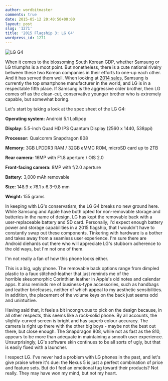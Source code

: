 ```yaml
---
author: wordbitmaster
comments: true
date: 2015-05-12 20:40:50+00:00
layout: post
slug: '1271'
title: '2015 Flagship 3: LG G4'
wordpress_id: 1271
---
```


![LG G4](https://wordbitarchives.files.wordpress.com/2015/05/lg-g4.jpg)

When it comes to the blossoming South Korean GDP, whether Samsung or LG triumphs is a moot point. But nonetheless, there is a cute national rivalry between these two Korean companies in their efforts to one-up each other. And it has served them well. When looking at [2014 sales](http://www.gartner.com/newsroom/id/2996817), Samsung is currently the top smartphone manufacturer in the world, and LG is in a respectable fifth place. If Samsung is the aggressive older brother, then LG comes off as the clean-cut, conservative younger brother who is extremely capable, but somewhat boring.

Let's start by taking a look at the spec sheet of the LG G4:

**Operating system:** Android 5.1 Lollipop

**Display:** 5.5-inch Quad HD IPS Quantum Display (2560 x 1440, 538ppi)

**Processor:** Qualcomm Snapdragon 808

**Memory:** 3GB LPDDR3 RAM / 32GB eMMC ROM, microSD card up to 2TB

**Rear camera:** 16MP with F1.8 aperture / OIS 2.0

**Front-facing camera:** 8MP with f/2.0 aperture

**Battery:** 3,000 mAh removable

**Size:** 148.9 x 76.1 x 6.3-9.8 mm

**Weight:** 155 grams

In keeping with LG's conservatism, the LG G4 breaks no new ground here. While Samsung and Apple have both opted for non-removable storage and batteries in the name of design, LG has kept the removable back with a user-replaceable battery and SD card. Personally, I'd expect enough battery power and storage capabilities in a 2015 flagship, that I wouldn't have to constantly swap out these components. Tinkering with hardware is a bother and takes away from a seamless user experience. I'm sure there are Android diehards out there who will appreciate LG's stubborn adherence to the old ways, but I'm not one of them.

I'm not really a fan of how this phone looks either.

This is a big, ugly phone. The removable back options range from dimpled plastic to a faux stitched-leather that just reminds me of the horrible skeuomorphic Corinthian leather in Apple's old notes and calendar apps. It also reminds me of business-type accessories, such as handbags and leather briefcases, neither of which appeal to my aesthetic sensibilities. In addition, the placement of the volume keys on the back just seems odd and unintuitive.

Having said that, it feels a bit incongruous to pick on the design because, in all other respects, this seems like a rock-solid phone. By all accounts, the slightly-curved screen is bright and has superb colour accuracy. The camera is right up there with the other big boys - maybe not the best out there, but close enough. The Snapdragon 808, while not as fast as the 810, appears to be more than adequate in maintaining a smooth user experience. Unsurprisingly, LG's software skin continues to be all sorts of ugly, but that is easily fixed with a launcher.

I respect LG. I've never had a problem with LG phones in the past, and let's give praise where it's due: the Nexus 5 is just a perfect combination of price and feature sets. But do I feel an emotional tug toward their products? Not really. They may have won my mind, but not my heart.


